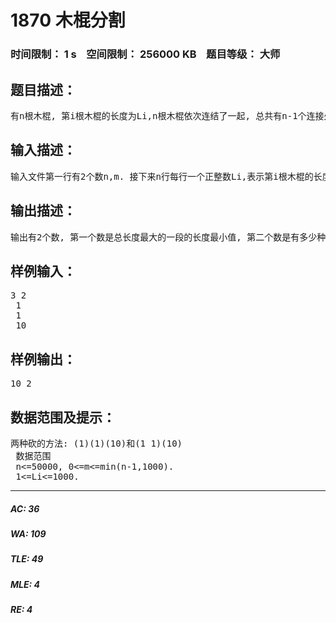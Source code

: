 # 1870 木棍分割   
### 时间限制： 1 s&nbsp;&nbsp;&nbsp;&nbsp;空间限制： 256000 KB&nbsp;&nbsp;&nbsp;&nbsp;题目等级： 大师  
## 题目描述：  

<pre>
有n根木棍, 第i根木棍的长度为Li,n根木棍依次连结了一起, 总共有n-1个连接处. 现在允许你最多砍断m个连接处, 砍完后n根木棍被分成了很多段,要求满足总长度最大的一段长度最小, 并且输出有多少种砍的方法使得总长度最大的一段长度最小. 并将结果<a href="http://61.187.179.132/JudgeOnline/discuss/thread.php?tid=380">mod 10007。。。</a>
</pre>
  
  
## 输入描述：  

<pre>
输入文件第一行有2个数n,m. 接下来n行每行一个正整数Li,表示第i根木棍的长度.
</pre>
  
  
## 输出描述：  

<pre>
输出有2个数, 第一个数是总长度最大的一段的长度最小值, 第二个数是有多少种砍的方法使得满足条件.
</pre>
  
  
## 样例输入：  

<pre>
3 2   
 1   
 1  
 10
</pre>
  
  
## 样例输出：  

<pre>
10 2
</pre>
  
  
## 数据范围及提示：  

<pre>
两种砍的方法: (1)(1)(10)和(1 1)(10)  
 数据范围   
 n<=50000, 0<=m<=min(n-1,1000).  
 1<=Li<=1000.
</pre>
  
  
***  

##### AC: 36  
##### WA: 109  
##### TLE: 49  
##### MLE: 4  
##### RE: 4  
